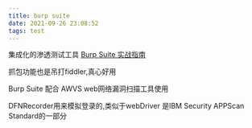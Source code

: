 ```yaml
---
title: burp suite
date: 2021-09-26 23:08:52
tags: test
---
```

集成化的渗透测试工具
[Burp Suite 实战指南](https://t0data.gitbooks.io/burpsuite/content/)

抓包功能也是吊打fiddler,真心好用

Burp Suite 配合 AWVS web网络漏洞扫描工具使用

DFNRecorder用来模拟登录的,类似于webDriver 是IBM Security APPScan Standard的一部分